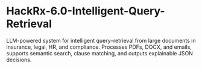 # HackRx-6.0-Intelligent-Query-Retrieval
LLM-powered system for intelligent query–retrieval from large documents in insurance, legal, HR, and compliance. Processes PDFs, DOCX, and emails, supports semantic search, clause matching, and outputs explainable JSON decisions.
